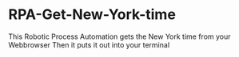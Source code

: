 # RPA-Get-New-York-time
This Robotic Process Automation gets the New York time from your Webbrowser
Then it puts it out into your terminal
